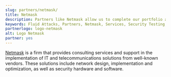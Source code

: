 ```yaml
---
slug: partners/netmask/
title: Netmask
description: Partners like Netmask allow us to complete our portfolio and offer better security testing services. Get to know them and become one of them.
keywords: Fluid Attacks, Partners, Netmask, Services, Security Testing, Software Development, Red Team, Pentesting, Ethical Hacking
partnerlogo: logo-netmask
alt: Logo Netmask
partner: yes
---
```


[Netmask](https://www.netmask.co/) is a firm
that provides consulting services
and support
in the implementation of IT and telecommunications solutions
from well-known vendors.
These solutions include network design,
implementation
and optimization,
as well as security hardware
and software.
